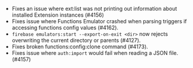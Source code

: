 - Fixes an issue where ext:list was not printing out information about installed Extension instances (#4156)
- Fixes issue where Functions Emulator crashed when parsing triggers if accessing functions config values (#4162).
- `firebase emulators:start --export-on-exit <dir>` now rejects overwriting the current directory or parents (#4127).
- Fixes broken functions:config:clone command (#4173).
- Fixes issue where `auth:import` would fail when reading a JSON file. (#4157)
